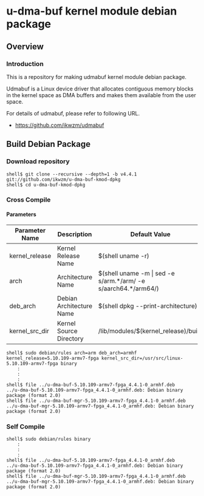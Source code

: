 u-dma-buf kernel module debian package
====================================================================================

Overview
------------------------------------------------------------------------------------

### Introduction

This is a repository for making udmabuf kernel module debian package.

Udmabuf is a Linux device driver that allocates contiguous memory blocks in the kernel space as DMA buffers and makes them available from the user space.

For details of udmabuf, please refer to following URL.

  * https://github.com/ikwzm/udmabuf

Build Debian Package
------------------------------------------------------------------------------------

### Download repository

```console
shell$ git clone --recursive --depth=1 -b v4.4.1 git://github.com/ikwzm/u-dma-buf-kmod-dpkg
shell$ cd u-dma-buf-kmod-dpkg
```

### Cross Compile

#### Parameters

| Parameter Name | Description              | Default Value                                                    |
|----------------|--------------------------|------------------------------------------------------------------|
| kernel_release | Kernel Release Name      | $(shell uname -r)                                                |
| arch           | Architecture Name        | $(shell uname -m \| sed -e s/arm.\*/arm/ -e s/aarch64.\*/arm64/) |
| deb_arch       | Debian Architecture Name | $(shell dpkg --print-architecture)                               |
| kernel_src_dir | Kernel Source Directory  | /lib/modules/$(kernel_release)/build                             |


```console
shell$ sudo debian/rules arch=arm deb_arch=armhf kernel_release=5.10.109-armv7-fpga kernel_src_dir=/usr/src/linux-5.10.109-armv7-fpga binary
    :
    :
    :
shell$ file ../u-dma-buf-5.10.109-armv7-fpga_4.4.1-0_armhf.deb 
../u-dma-buf-5.10.109-armv7-fpga_4.4.1-0_armhf.deb: Debian binary package (format 2.0)
shell$ file ../u-dma-buf-mgr-5.10.109-armv7-fpga_4.4.1-0_armhf.deb 
../u-dma-buf-mgr-5.10.109-armv7-fpga_4.4.1-0_armhf.deb: Debian binary package (format 2.0)
```

### Self Compile

```console
shell$ sudo debian/rules binary
    :
    :
    :
shell$ file ../u-dma-buf-5.10.109-armv7-fpga_4.4.1-0_armhf.deb 
../u-dma-buf-5.10.109-armv7-fpga_4.4.1-0_armhf.deb: Debian binary package (format 2.0)
shell$ file ../u-dma-buf-mgr-5.10.109-armv7-fpga_4.4.1-0_armhf.deb 
../u-dma-buf-mgr-5.10.109-armv7-fpga_4.4.1-0_armhf.deb: Debian binary package (format 2.0)
```

